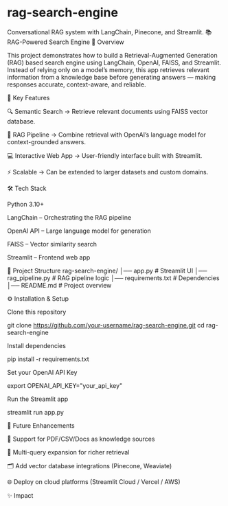 # rag-search-engine
Conversational RAG system with LangChain, Pinecone, and Streamlit.
📚 RAG-Powered Search Engine
🚀 Overview

This project demonstrates how to build a Retrieval-Augmented Generation (RAG) based search engine using LangChain, OpenAI, FAISS, and Streamlit.
Instead of relying only on a model’s memory, this app retrieves relevant information from a knowledge base before generating answers — making responses accurate, context-aware, and reliable.

🎯 Key Features

🔍 Semantic Search → Retrieve relevant documents using FAISS vector database.

🤖 RAG Pipeline → Combine retrieval with OpenAI’s language model for context-grounded answers.

💻 Interactive Web App → User-friendly interface built with Streamlit.

⚡ Scalable → Can be extended to larger datasets and custom domains.

🛠️ Tech Stack

Python 3.10+

LangChain – Orchestrating the RAG pipeline

OpenAI API – Large language model for generation

FAISS – Vector similarity search

Streamlit – Frontend web app

📂 Project Structure
rag-search-engine/
│── app.py              # Streamlit UI
│── rag_pipeline.py     # RAG pipeline logic
│── requirements.txt    # Dependencies
│── README.md           # Project overview

⚙️ Installation & Setup

Clone this repository

git clone https://github.com/your-username/rag-search-engine.git
cd rag-search-engine


Install dependencies

pip install -r requirements.txt


Set your OpenAI API Key

export OPENAI_API_KEY="your_api_key"


Run the Streamlit app

streamlit run app.py

🔮 Future Enhancements

📑 Support for PDF/CSV/Docs as knowledge sources

🧠 Multi-query expansion for richer retrieval

🗂️ Add vector database integrations (Pinecone, Weaviate)

🌐 Deploy on cloud platforms (Streamlit Cloud / Vercel / AWS)

✨ Impact
